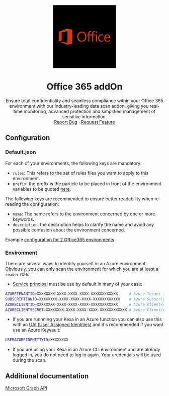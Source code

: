 <div align="center">
    <a href="https://www.kexa.io/addOn/o365">
        <img src="../../images/office-icon.png" alt="Logo" width="200">
    </a>

# Office 365 addOn

  <p align="center">
    Ensure total confidentiality and seamless compliance within your Office 365 environment with our industry-leading data scan addon, giving you real-time monitoring, advanced protection and simplified management of sensitive information.
    <br />
    <a href="https://github.com/4urcloud/Kexa/issues">Report Bug</a>
    ·
    <a href="https://github.com/4urcloud/Kexa/issues">Request Feature</a>
  </p>
</div>

## Configuration

### Default.json

For each of your environments, the following keys are mandatory:

- `rules`: This refers to the set of rules files you want to apply to this environment.
- `prefix`: the prefix is the particle to be placed in front of the environment variables to be quoted [here](#environment).

The following keys are recommended to ensure better readability when re-reading the configuration:

- `name`: The name refers to the environment concerned by one or more keywords.
- `description`: the description helps to clarify the name and avoid any possible confusion about the environment concerned.

Example [configuration for 2 Office365 environments](../../config/demo/o365.default.json)

### Environment

There are several ways to identify yourself in an Azure environment. Obviously, you can only scan the environment for which you are at least a `reader` role:

- [Service principal](https://learn.microsoft.com/en-us/azure/active-directory/develop/howto-create-service-principal-portal) must be use by default in many of your case:

```bash
AZURETENANTID=XXXXXXXX-XXXX-XXXX-XXXX-XXXXXXXXXXXX     # Azure Tenant ID
SUBSCRIPTIONID=XXXXXXXX-XXXX-XXXX-XXXX-XXXXXXXXXXXX    # Azure Subscription ID
AZURECLIENTID=XXXXXXXX-XXXX-XXXX-XXXX-XXXXXXXXXXXX     # Azure Client/Application ID
AZURECLIENTSECRET=XXXXXXXX-XXXX-XXXX-XXXX-XXXXXXXXXXXX # Azure Client/Application Secret
```

- If you are runnning your Kexa in an Azure function you can also use this with an [UAI (User Assigned Identities)](https://learn.microsoft.com/en-us/azure/active-directory/workload-identities/workload-identity-federation-create-trust-user-assigned-managed-identity) and it's recommended if you want use an Azure Keyvault:

```bash
USERAZUREIDENTITYID=XXXXXXXX
```

- If you are using your Kexa in an Azure CLI environment and are already logged in, you do not need to log in again. Your credentials will be used during the scan.

## Additional documentation

[Microsoft Graph API](https://learn.microsoft.com/en-us/graph/api/overview?view=graph-rest-1.0)
